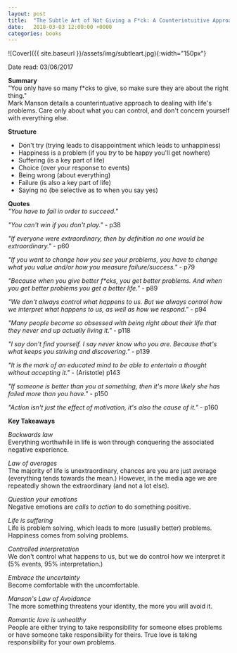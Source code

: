 ```yaml
---
layout: post
title:  "The Subtle Art of Not Giving a F*ck: A Counterintuitive Approach to Living a Good Life - Mark Manson"
date:   2018-03-03 12:00:00 +0000
categories: books
---
```

![Cover]({{ site.baseurl }}/assets/img/subtleart.jpg){:width="150px"}

Date read: 03/06/2017

**Summary**  
"You only have so many f*cks to give, so make sure they are about the right thing."  
Mark Manson details a counterintuative approach to dealing with life's problems. Care only about what you can control, and don't concern yourself with everything else.

**Structure**  
- Don't try (trying leads to disappointment which leads to unhappiness)
- Happiness is a problem (if you _try_ to be happy you'll get nowhere)
- Suffering (is a key part of life)
- Choice (over your response to events)
- Being wrong (about everything)
- Failure (is also a key part of life)
- Saying no (be selective as to when you say yes)

**Quotes**  
_"You have to fail in order to succeed."_

_"You can't win if you don't play."_ - p38

_"If everyone were extraordinary, then by definition no one would be extraordinary."_ - p60

_"If you want to change how you see your problems, you have to change what you value and/or how you measure failure/success."_ - p79

_"Because when you give better f*cks, you get better problems. And when you get better problems you get a better life."_ - p89

_"We don't always control what happens to us. But we always control how we interpret what happens to us, as well as how we respond."_ - p94

_"Many people become so obsessed with being right about their life that they never end up actually living it."_ - p118

_"I say don't find yourself. I say never know who you are. Because that's what keeps you striving and discovering."_ - p139

_"It is the mark of an educated mind to be able to entertain a thought without accepting it."_ - (Aristotle) p143

_"If someone is better than you at something, then it's more likely she has failed more than you have."_ - p150

_"Action isn't just the effect of motivation, it's also the cause of it."_ - p160


**Key Takeaways**

_Backwards law_  
Everything worthwhile in life is won through conquering the associated negative experience.

_Law of averages_  
The majority of life is unextraordinary, chances are you are just average (everything tends towards the mean.) However, in the media age we are repeatedly shown the extraordinary (and not a lot else).

_Question your emotions_  
Negative emotions are _calls to action_ to do something positive.

_Life is suffering_  
Life is problem solving, which leads to more (usually better) problems. Happiness comes from solving problems.

_Controlled interpretation_  
We don't control what happens to us, but we do control how we interpret it (5% events, 95% interpretation.)

_Embrace the uncertainty_  
Become comfortable with the uncomfortable.

_Manson's Law of Avoidance_  
The more something threatens your identity, the more you will avoid it.

_Romantic love is unhealthy_  
People are either trying to take responsibility for someone elses problems or have someone take responsibility for theirs.
True love is taking responsibility for your own problems.

